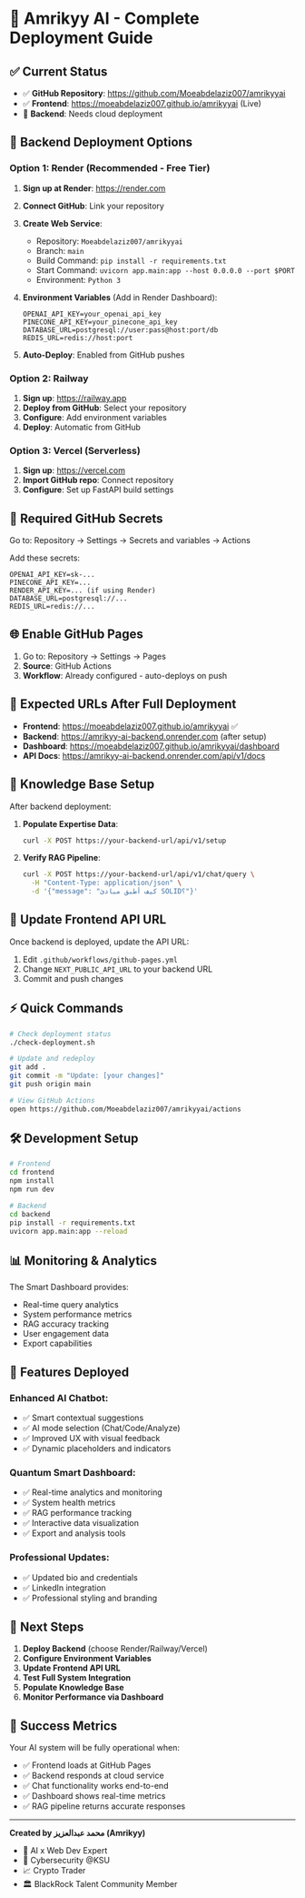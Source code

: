 # 🚀 Amrikyy AI - Complete Deployment Guide

## ✅ Current Status
- ✅ **GitHub Repository**: https://github.com/Moeabdelaziz007/amrikyyai
- ✅ **Frontend**: https://moeabdelaziz007.github.io/amrikyyai (Live)
- 🔄 **Backend**: Needs cloud deployment

## 🔧 Backend Deployment Options

### Option 1: Render (Recommended - Free Tier)

1. **Sign up at Render**: https://render.com
2. **Connect GitHub**: Link your repository
3. **Create Web Service**:
   - Repository: `Moeabdelaziz007/amrikyyai`
   - Branch: `main`
   - Build Command: `pip install -r requirements.txt`
   - Start Command: `uvicorn app.main:app --host 0.0.0.0 --port $PORT`
   - Environment: `Python 3`

4. **Environment Variables** (Add in Render Dashboard):
   ```
   OPENAI_API_KEY=your_openai_api_key
   PINECONE_API_KEY=your_pinecone_api_key
   DATABASE_URL=postgresql://user:pass@host:port/db
   REDIS_URL=redis://host:port
   ```

5. **Auto-Deploy**: Enabled from GitHub pushes

### Option 2: Railway

1. **Sign up**: https://railway.app
2. **Deploy from GitHub**: Select your repository
3. **Configure**: Add environment variables
4. **Deploy**: Automatic from GitHub

### Option 3: Vercel (Serverless)

1. **Sign up**: https://vercel.com
2. **Import GitHub repo**: Connect repository
3. **Configure**: Set up FastAPI build settings

## 🔑 Required GitHub Secrets

Go to: Repository → Settings → Secrets and variables → Actions

Add these secrets:
```
OPENAI_API_KEY=sk-...
PINECONE_API_KEY=...
RENDER_API_KEY=... (if using Render)
DATABASE_URL=postgresql://...
REDIS_URL=redis://...
```

## 🌐 Enable GitHub Pages

1. Go to: Repository → Settings → Pages
2. **Source**: GitHub Actions
3. **Workflow**: Already configured - auto-deploys on push

## 📱 Expected URLs After Full Deployment

- **Frontend**: https://moeabdelaziz007.github.io/amrikyyai ✅
- **Backend**: https://amrikyy-ai-backend.onrender.com (after setup)
- **Dashboard**: https://moeabdelaziz007.github.io/amrikyyai/dashboard
- **API Docs**: https://amrikyy-ai-backend.onrender.com/api/v1/docs

## 🧠 Knowledge Base Setup

After backend deployment:

1. **Populate Expertise Data**:
   ```bash
   curl -X POST https://your-backend-url/api/v1/setup
   ```

2. **Verify RAG Pipeline**:
   ```bash
   curl -X POST https://your-backend-url/api/v1/chat/query \
     -H "Content-Type: application/json" \
     -d '{"message": "كيف أطبق مبادئ SOLID؟"}'
   ```

## 🔄 Update Frontend API URL

Once backend is deployed, update the API URL:

1. Edit `.github/workflows/github-pages.yml`
2. Change `NEXT_PUBLIC_API_URL` to your backend URL
3. Commit and push changes

## ⚡ Quick Commands

```bash
# Check deployment status
./check-deployment.sh

# Update and redeploy
git add .
git commit -m "Update: [your changes]"
git push origin main

# View GitHub Actions
open https://github.com/Moeabdelaziz007/amrikyyai/actions
```

## 🛠️ Development Setup

```bash
# Frontend
cd frontend
npm install
npm run dev

# Backend
cd backend
pip install -r requirements.txt
uvicorn app.main:app --reload
```

## 📊 Monitoring & Analytics

The Smart Dashboard provides:
- Real-time query analytics
- System performance metrics
- RAG accuracy tracking
- User engagement data
- Export capabilities

## 🎯 Features Deployed

### Enhanced AI Chatbot:
- ✅ Smart contextual suggestions
- ✅ AI mode selection (Chat/Code/Analyze)
- ✅ Improved UX with visual feedback
- ✅ Dynamic placeholders and indicators

### Quantum Smart Dashboard:
- ✅ Real-time analytics and monitoring
- ✅ System health metrics
- ✅ RAG performance tracking
- ✅ Interactive data visualization
- ✅ Export and analysis tools

### Professional Updates:
- ✅ Updated bio and credentials
- ✅ LinkedIn integration
- ✅ Professional styling and branding

## 🔮 Next Steps

1. **Deploy Backend** (choose Render/Railway/Vercel)
2. **Configure Environment Variables**
3. **Update Frontend API URL**
4. **Test Full System Integration**
5. **Populate Knowledge Base**
6. **Monitor Performance via Dashboard**

## 🎉 Success Metrics

Your AI system will be fully operational when:
- ✅ Frontend loads at GitHub Pages
- ✅ Backend responds at cloud service
- ✅ Chat functionality works end-to-end
- ✅ Dashboard shows real-time metrics
- ✅ RAG pipeline returns accurate responses

---

**Created by محمد عبدالعزيز (Amrikyy)**
- 🧠 AI x Web Dev Expert
- 🔐 Cybersecurity @KSU
- 📈 Crypto Trader
- 🏛️ BlackRock Talent Community Member
